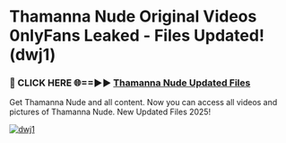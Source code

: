 # Thamanna Nude Original Videos 0nlyFans Leaked - Files Updated! (dwj1)

<h3>🔴 CLICK HERE 🌐==►► <a href="https://tinyurl.com/y5r63du9" rel="nofollow">Thamanna Nude Updated Files</a></h3>

Get Thamanna Nude and all content. Now you can access all videos and pictures of Thamanna Nude. New Updated Files 2025!

[![dwj1](https://i.imgur.com/UVo9nyh.gif)](https://tinyurl.com/y5r63du9)